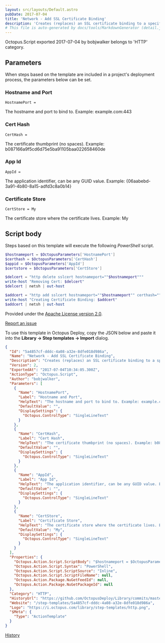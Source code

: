```yaml
---
layout: src/layouts/Default.astro
pubDate: 2017-07-04
title: 'Network - Add SSL Certificate Binding'
description: 'Creates (replaces) an SSL certificate binding to a specific hostname and port using NETSH.'
# This file is auto-generated by docs/tools/MarkdownGenerator (detail.js)
---
```


Octopus.Script exported 2017-07-04 by bobjwalker belongs to 'HTTP' category.

## Parameters

When steps based on the template are included in a project's deployment process, the parameters below can be set.


<div class="param">

### Hostname and Port

`HostnamePort = `

The hostname and port to bind to. Example: example.com:443

</div>
        
<div class="param">

### Cert Hash

`CertHash = `

The certificate thumbprint (no spaces). Example: b087166a9f5cd6d75e5ba91105baa022658460de

</div>
        
<div class="param">

### App Id

`AppId = `

The application identifier, can be any GUID value. Example: {06aabebd-3a91-4b80-8a15-adfd3c8a0b14}

</div>
        
<div class="param">

### Certificate Store

`CertStore = My`

The certificate store where the certificate lives. Example: My

</div>
        

## Script body

Steps based on this template will execute the following *PowerShell* script.

```PowerShell
$hostnameport = $OctopusParameters['HostnamePort']
$certhash = $OctopusParameters['CertHash']
$appid = $OctopusParameters['AppId']
$certstore = $OctopusParameters['CertStore']

$delcert = "http delete sslcert hostnameport=""$hostnameport"""
write-host "Removing Cert: $delcert"
$delcert | netsh | out-host

$addcert = "http add sslcert hostnameport=""$hostnameport"" certhash=""$certhash"" appid=""$appid"" certstore=$certstore"
write-host "Creating Certificate Binding: $addcert"
$addcert | netsh | out-host
```

Provided under the [Apache License version 2.0](https://github.com/OctopusDeploy/Library/blob/master/LICENSE.txt).

[Report an issue](https://github.com/OctopusDeploy/Library/issues/new?assignees=&labels=&projects=&template=bug-report.yml&title=Issue%20with%20Network%20-%20Add%20SSL%20Certificate%20Binding&step-template=Network%20-%20Add%20SSL%20Certificate%20Binding)

<div class="get-json">

To use this template in Octopus Deploy, copy the JSON below and paste it into the **Library → Step templates → Import** dialog.

```json
{
  "Id": "5a4857cf-dddc-4a08-a32e-8dfe018d986a",
  "Name": "Network - Add SSL Certificate Binding",
  "Description": "Creates (replaces) an SSL certificate binding to a specific hostname and port using NETSH.",
  "Version": 2,
  "ExportedAt": "2017-07-04T10:34:05.300Z",
  "ActionType": "Octopus.Script",
  "Author": "bobjwalker",
  "Parameters": [
    {
      "Name": "HostnamePort",
      "Label": "Hostname and Port",
      "HelpText": "The hostname and port to bind to. Example: example.com:443",
      "DefaultValue": "",
      "DisplaySettings": {
        "Octopus.ControlType": "SingleLineText"
      }
    },
    {
      "Name": "CertHash",
      "Label": "Cert Hash",
      "HelpText": "The certificate thumbprint (no spaces). Example: b087166a9f5cd6d75e5ba91105baa022658460de",
      "DefaultValue": "",
      "DisplaySettings": {
        "Octopus.ControlType": "SingleLineText"
      }
    },
    {
      "Name": "AppId",
      "Label": "App Id",
      "HelpText": "The application identifier, can be any GUID value. Example: {06aabebd-3a91-4b80-8a15-adfd3c8a0b14}",
      "DefaultValue": "",
      "DisplaySettings": {
        "Octopus.ControlType": "SingleLineText"
      }
    },
    {
      "Name": "CertStore",
      "Label": "Certificate Store",
      "HelpText": "The certificate store where the certificate lives. Example: My",
      "DefaultValue": "My",
      "DisplaySettings": {
        "Octopus.ControlType": "SingleLineText"
      }
    }
  ],
  "Properties": {
    "Octopus.Action.Script.ScriptBody": "$hostnameport = $OctopusParameters['HostnamePort']\n$certhash = $OctopusParameters['CertHash']\n$appid = $OctopusParameters['AppId']\n$certstore = $OctopusParameters['CertStore']\n\n$delcert = \"http delete sslcert hostnameport=\"\"$hostnameport\"\"\"\nwrite-host \"Removing Cert: $delcert\"\n$delcert | netsh | out-host\n\n$addcert = \"http add sslcert hostnameport=\"\"$hostnameport\"\" certhash=\"\"$certhash\"\" appid=\"\"$appid\"\" certstore=$certstore\"\nwrite-host \"Creating Certificate Binding: $addcert\"\n$addcert | netsh | out-host",
    "Octopus.Action.Script.Syntax": "PowerShell",
    "Octopus.Action.Script.ScriptSource": "Inline",
    "Octopus.Action.Script.ScriptFileName": null,
    "Octopus.Action.Package.NuGetFeedId": null,
    "Octopus.Action.Package.NuGetPackageId": null
  },
  "Category": "HTTP",
  "HistoryUrl": "https://github.com/OctopusDeploy/Library/commits/master/step-templates//opt/buildagent/work/75443764cd38076d/step-templates/network-add-ssl-certificate-binding.json",
  "Website": "/step-templates/5a4857cf-dddc-4a08-a32e-8dfe018d986a",
  "Logo": "https://i.octopus.com/library/step-templates/http.png",
  "$Meta": {
    "Type": "ActionTemplate"
  }
}
```

[History](https://github.com/OctopusDeploy/Library/commits/master/step-templates/https://github.com/OctopusDeploy/Library/commits/master/step-templates//opt/buildagent/work/75443764cd38076d/step-templates/network-add-ssl-certificate-binding.json)

</div>

